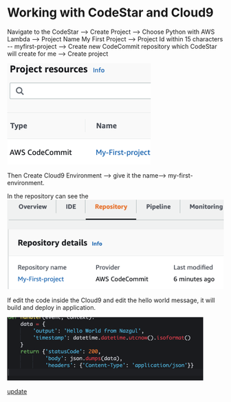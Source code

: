 # Working with CodeStar and Cloud9

Navigate to the CodeStar --> Create Project --> Choose Python with AWS Lambda --> Project Name My First Project --> Project Id within 15 characters -- myfirst-project --> Create new CodeCommit repository which CodeStar will create for me --> Create project

![project](create.png)

Then Create Cloud9 Environment --> give it the name--> my-first-environment.

In the repository can see the 
![repo](repo.png)

If edit the code inside the Cloud9 and edit the hello world message, it will build and deploy in application.

![ide](ide.png)

[update](update.png)

